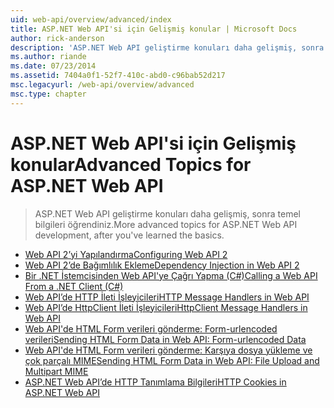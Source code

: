 ```yaml
---
uid: web-api/overview/advanced/index
title: ASP.NET Web API'si için Gelişmiş konular | Microsoft Docs
author: rick-anderson
description: 'ASP.NET Web API geliştirme konuları daha gelişmiş, sonra temel bilgileri öğrendiniz.'
ms.author: riande
ms.date: 07/23/2014
ms.assetid: 7404a0f1-52f7-410c-abd0-c96bab52d217
msc.legacyurl: /web-api/overview/advanced
msc.type: chapter
---
```

<a name="advanced-topics-for-aspnet-web-api"></a><span data-ttu-id="36cc7-103">ASP.NET Web API'si için Gelişmiş konular</span><span class="sxs-lookup"><span data-stu-id="36cc7-103">Advanced Topics for ASP.NET Web API</span></span>
====================
> <span data-ttu-id="36cc7-104">ASP.NET Web API geliştirme konuları daha gelişmiş, sonra temel bilgileri öğrendiniz.</span><span class="sxs-lookup"><span data-stu-id="36cc7-104">More advanced topics for ASP.NET Web API development, after you've learned the basics.</span></span>


- [<span data-ttu-id="36cc7-105">Web API 2’yi Yapılandırma</span><span class="sxs-lookup"><span data-stu-id="36cc7-105">Configuring Web API 2</span></span>](configuring-aspnet-web-api.md)
- [<span data-ttu-id="36cc7-106">Web API 2’de Bağımlılık Ekleme</span><span class="sxs-lookup"><span data-stu-id="36cc7-106">Dependency Injection in Web API 2</span></span>](dependency-injection.md)
- [<span data-ttu-id="36cc7-107">Bir .NET İstemcisinden Web API'ye Çağrı Yapma (C#)</span><span class="sxs-lookup"><span data-stu-id="36cc7-107">Calling a Web API From a .NET Client (C#)</span></span>](calling-a-web-api-from-a-net-client.md)
- [<span data-ttu-id="36cc7-108">Web API’de HTTP İleti İşleyicileri</span><span class="sxs-lookup"><span data-stu-id="36cc7-108">HTTP Message Handlers in Web API</span></span>](http-message-handlers.md)
- [<span data-ttu-id="36cc7-109">Web API’de HttpClient İleti İşleyicileri</span><span class="sxs-lookup"><span data-stu-id="36cc7-109">HttpClient Message Handlers in Web API</span></span>](httpclient-message-handlers.md)
- [<span data-ttu-id="36cc7-110">Web API'de HTML Form verileri gönderme: Form-urlencoded verileri</span><span class="sxs-lookup"><span data-stu-id="36cc7-110">Sending HTML Form Data in Web API: Form-urlencoded Data</span></span>](sending-html-form-data-part-1.md)
- [<span data-ttu-id="36cc7-111">Web API'de HTML Form verileri gönderme: Karşıya dosya yükleme ve çok parçalı MIME</span><span class="sxs-lookup"><span data-stu-id="36cc7-111">Sending HTML Form Data in Web API: File Upload and Multipart MIME</span></span>](sending-html-form-data-part-2.md)
- [<span data-ttu-id="36cc7-112">ASP.NET Web API’de HTTP Tanımlama Bilgileri</span><span class="sxs-lookup"><span data-stu-id="36cc7-112">HTTP Cookies in ASP.NET Web API</span></span>](http-cookies.md)
